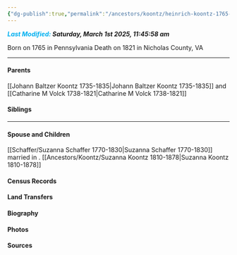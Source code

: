 ```yaml
---
{"dg-publish":true,"permalink":"/ancestors/koontz/heinrich-koontz-1765-1821/","tags":["Heinrich-Koontz"]}
---
```


***<font color="#00b0f0">Last Modified:</font> Saturday, March 1st 2025, 11:45:58 am***

Born on  1765 in Pennsylvania
Death on 1821 in Nicholas County, VA
   
---
#### Parents

[[Johann Baltzer Koontz 1735-1835\|Johann Baltzer Koontz 1735-1835]] and [[Catharine M Volck 1738-1821\|Catharine M Volck 1738-1821]]
#### Siblings
<!-- Link to sibling -->

---
#### Spouse and Children
[[Schaffer/Suzanna Schaffer 1770-1830\|Suzanna Schaffer 1770-1830]] married <!-- link to date --> in <!-- link to place -->.
[[Ancestors/Koontz/Suzanna Koontz 1810-1878\|Suzanna Koontz 1810-1878]]

#### Census Records

#### Land Transfers

#### Biography

#### Photos

#### Sources

